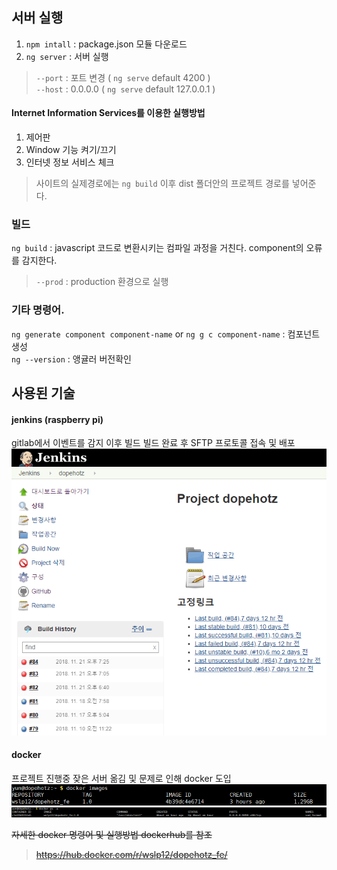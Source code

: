 ## 서버 실행  
1. `npm intall` : package.json 모듈 다운로드
2. `ng server` : 서버 실행  

> `--port` : 포트 변경  ( `ng serve` default 4200 )  
> `--host` : 0.0.0.0 ( `ng serve` default 127.0.0.1 )

#### Internet Information Services를 이용한 실행방법
1. 제어판  
2. Window 기능 켜기/끄기
3. 인터넷 정보 서비스 체크
> 사이트의 실제경로에는 `ng build` 이후 dist 폴더안의 프로젝트 경로를 넣어준다.

### 빌드
`ng build` : javascript 코드로 변환시키는 컴파일 과정을 거친다. component의 오류를 감지한다.  
> `--prod` : production 환경으로 실행


### 기타 명령어.
`ng generate component component-name` or `ng g c component-name` : 컴포넌트 생성  
`ng --version` : 앵귤러 버전확인

## 사용된 기술
#### jenkins (raspberry pi)
gitlab에서 이벤트를 감지 이후 빌드 
빌드 완료 후 SFTP 프로토콜 접속 및 배포
![jenkins](./readme_image/5.PNG)  

#### docker 
프로젝트 진행중 잦은 서버 옮김 및 문제로 인해 docker 도입  
![webhookgitlab](./readme_image/4.PNG)  
![webhookgitlab](./readme_image/3.PNG)  

~~자세한 docker 명령어 및 실행방법 dockerhub를 참조~~  
>~~https://hub.docker.com/r/wslp12/dopehotz_fe/~~
